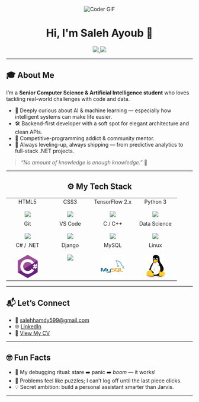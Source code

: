 <p align="center">
  <img src="https://media.giphy.com/media/SWoSkN6DxTszqIKEqv/giphy.gif" alt="Coder GIF" width="500" height="400">
</p>

<h1 align="center">Hi, I'm <strong>Saleh Ayoub</strong> 👋</h1>

<p align="center">
    <a href="https://linkedin.com/in/salehhamdy"">
        <img src="https://img.shields.io/badge/linkedin-%230177B5?style=flat&logo=linkedin&logoColor=white"/>
    </a>
    <a href="https://www.instagram.com/salehhamdy.2?igsh=MTRzb2pjaGIzODVkdg==">
        <img src="https://img.shields.io/badge/instagram-%23E4415F?style=flat&logo=instagram&logoColor=white"/>
    </a>
</p>

---

## 🎓 About Me
I’m a **Senior Computer Science & Artificial Intelligence student** who loves tackling real-world challenges with code and data.  
- 🤖 Deeply curious about AI & machine learning — especially how intelligent systems can make life easier.  
- 🛠️ Backend-first developer with a soft spot for elegant architecture and clean APIs.  
- 🧩 Competitive-programming addict & community mentor.  
- 🚀 Always leveling-up, always shipping — from predictive analytics to full-stack .NET projects.  

> *“No amount of knowledge is enough knowledge.”* 🧠  

---

<h2 align="center">⚙️ My Tech Stack</h2>

<table align="center">
  <tbody>
    <tr valign="top">
      <td width="25%" align="center">
        <span>HTML5</span><br><br>
        <img height="64px" src="https://cdn.svgporn.com/logos/html-5.svg">
      </td>
      <td width="25%" align="center">
        <span>CSS3</span><br><br>
        <img height="64px" src="https://cdn.svgporn.com/logos/css-3.svg">
      </td>
      <td width="25%" align="center">
        <span>TensorFlow 2.x</span><br><br>
        <img height="64px" src="https://cdn.svgporn.com/logos/tensorflow.svg">
      </td>
      <td width="25%" align="center">
        <span>Python 3</span><br><br>
        <img height="64px" src="https://cdn.svgporn.com/logos/python.svg">
      </td>
    </tr>
    <tr valign="top">
      <td width="25%" align="center">
        <span>Git</span><br><br>
        <img height="64px" src="https://cdn.svgporn.com/logos/git-icon.svg">
      </td>
      <td width="25%" align="center">
        <span>VS Code</span><br><br>
        <img height="64px" src="https://cdn.svgporn.com/logos/visual-studio-code.svg">
      </td>
      <td width="25%" align="center">
        <span>C / C++</span><br><br>
        <img height="64px" src="https://cdn.svgporn.com/logos/c-plusplus.svg">
      </td>
      <td width="25%" align="center">
        <span>Data Science</span><br><br>
        <img height="64px" src="https://cdn.svgporn.com/logos/jupyter.svg">
      </td>
    </tr>
    <tr valign="top">
      <td width="25%" align="center">
        <span>C# / .NET</span><br><br>
        <img height="64px" src="https://raw.githubusercontent.com/devicons/devicon/master/icons/csharp/csharp-original.svg">
      </td>
      <td width="25%" align="center">
        <span>Django</span><br><br>
        <img height="64px" src="https://cdn.worldvectorlogo.com/logos/django.svg">
      </td>
      <td width="25%" align="center">
        <span>MySQL</span><br><br>
        <img height="64px" src="https://raw.githubusercontent.com/devicons/devicon/master/icons/mysql/mysql-original-wordmark.svg">
      </td>
      <td width="25%" align="center">
        <span>Linux</span><br><br>
        <img height="64px" src="https://raw.githubusercontent.com/devicons/devicon/master/icons/linux/linux-original.svg">
      </td>
    </tr>
  </tbody>
</table>

---

## 📬 Let’s Connect
- 📧 salehhamdy599@gmail.com  
- 🌐 [LinkedIn](https://linkedin.com/in/salehhamdy)  
- 📄 [View My CV](https://drive.google.com/file/d/1wTokS_15tAz2i_fKBoBT2hvCxIMnset3/view?usp=drive_link)

---

## 🤓 Fun Facts
- 🐛 My debugging ritual: stare ➡️ panic ➡️ *boom* — it works!  
- 🧩 Problems feel like puzzles; I can’t log off until the last piece clicks.  
- 💡 Secret ambition: build a personal assistant smarter than Jarvis.  

---
